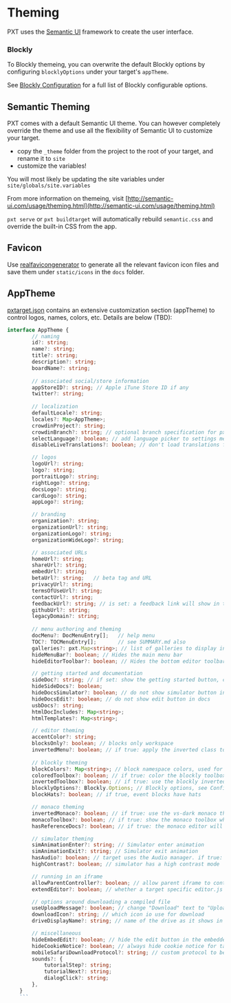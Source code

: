 # Theming

PXT uses the [Semantic UI](http://semantic-ui.com/) framework to create the user interface.

### Blockly

To Blockly themeing, you can overwrite the default Blockly options by configuring `blocklyOptions` under your target's `appTheme`. 

See [Blockly Configuration](https://developers.google.com/blockly/guides/get-started/web) for a full list of Blockly configurable options.

## Semantic Theming

PXT comes with a default Semantic UI theme. You can however completely override the theme and use all the flexibility of Semantic UI to customize your target.

* copy the ``_theme`` folder from the project to the root of your target, and rename it to ``site``
* customize the variables!

You will most likely be updating the site variables under ``site/globals/site.variables``

From more information on themeing, visit [http://semantic-ui.com/usage/theming.html](http://semantic-ui.com/usage/theming.html)

``pxt serve`` or ``pxt buildtarget`` will automatically rebuild ``semantic.css`` and override the built-in CSS from the app.

## Favicon

Use [realfavicongenerator](http://realfavicongenerator.net/) to generate all the relevant favicon icon files and save them under ``static/icons`` in the ``docs`` folder.

## AppTheme

[pxtarget.json](/targets/pxtarget) contains an extensive customization section (appTheme) to control logos, names, colors, etc.  Details are below (TBD):

```typescript
interface AppTheme {
        // naming
        id?: string;
        name?: string;
        title?: string;
        description?: string;
        boardName?: string;
    
        // associated social/store information
        appStoreID?: string; // Apple iTune Store ID if any
        twitter?: string;
        
        // localization
        defaultLocale?: string;
        locales?: Map<AppTheme>;
        crowdinProject?: string;
        crowdinBranch?: string; // optional branch specification for pxt
        selectLanguage?: boolean; // add language picker to settings menu
        disableLiveTranslations?: boolean; // don't load translations from crowdin

        // logos
        logoUrl?: string;
        logo?: string;
        portraitLogo?: string;
        rightLogo?: string;
        docsLogo?: string;
        cardLogo?: string;
        appLogo?: string;

        // branding
        organization?: string;
        organizationUrl?: string;
        organizationLogo?: string;
        organizationWideLogo?: string;

        // associated URLs
        homeUrl?: string;
        shareUrl?: string;
        embedUrl?: string;
        betaUrl?: string;   // beta tag and URL
        privacyUrl?: string;
        termsOfUseUrl?: string;
        contactUrl?: string;
        feedbackUrl?: string; // is set: a feedback link will show in the settings menu
        githubUrl?: string;
        legacyDomain?: string;
        
        // menu authoring and theming
        docMenu?: DocMenuEntry[];   // help menu
        TOC?: TOCMenuEntry[];       // see SUMMARY.md also
        galleries?: pxt.Map<string>; // list of galleries to display in projects dialog
        hideMenuBar?: boolean; // Hides the main menu bar
        hideEditorToolbar?: boolean; // Hides the bottom editor toolbar

        // getting started and documentation
        sideDoc?: string; // if set: show the getting started button, clicking on getting started button links to that page
        hideSideDocs?: boolean;
        hideDocsSimulator?: boolean; // do not show simulator button in docs
        hideDocsEdit?: boolean; // do not show edit button in docs
        usbDocs?: string;
        htmlDocIncludes?: Map<string>;
        htmlTemplates?: Map<string>;

        // editor theming
        accentColor?: string;
        blocksOnly?: boolean; // blocks only workspace
        invertedMenu?: boolean; // if true: apply the inverted class to the menu
        
        // blockly theming
        blockColors?: Map<string>; // block namespace colors, used for build in categories
        coloredToolbox?: boolean; // if true: color the blockly toolbox categories
        invertedToolbox?: boolean; // if true: use the blockly inverted toolbox
        blocklyOptions?: Blockly.Options; // Blockly options, see Configuration: https://developers.google.com/blockly/guides/get-started/web
        blockHats?: boolean; // if true, event blocks have hats

        // monaco theming
        invertedMonaco?: boolean; // if true: use the vs-dark monaco theme
        monacoToolbox?: boolean; // if true: show the monaco toolbox when in the monaco editor
        hasReferenceDocs?: boolean; // if true: the monaco editor will add an option in the context menu to load the reference docs

        // simulator theming
        simAnimationEnter?: string; // Simulator enter animation
        simAnimationExit?: string; // Simulator exit animation
        hasAudio?: boolean; // target uses the Audio manager. if true: a mute button is added to the simulator toolbar.
        highContrast?: boolean; // simulator has a high contrast mode

        // running in an iframe
        allowParentController?: boolean; // allow parent iframe to control editor
        extendEditor?: boolean; // whether a target specific editor.js is loaded

        // options around downloading a compiled file
        useUploadMessage?: boolean; // change "Download" text to "Upload"
        downloadIcon?: string; // which icon io use for download
        driveDisplayName?: string; // name of the drive as it shows in the explorer

        // miscellaneous 
        hideEmbedEdit?: boolean; // hide the edit button in the embedded view
        hideCookieNotice?: boolean; // always hide cookie notice for targets that embed the editor in apps/chrome
        mobileSafariDownloadProtocol?: string; // custom protocol to be used on iOS
        sounds?: {
            tutorialStep?: string;
            tutorialNext?: string;
            dialogClick?: string;
        },
    }
    ```